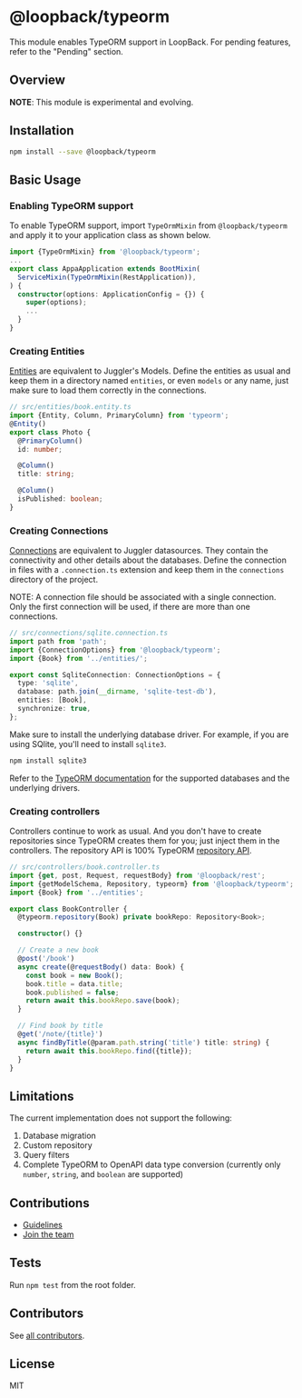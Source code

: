 # @loopback/typeorm

This module enables TypeORM support in LoopBack. For pending features, refer to
the "Pending" section.

## Overview

**NOTE**: This module is experimental and evolving.

## Installation

```sh
npm install --save @loopback/typeorm
```

## Basic Usage

### Enabling TypeORM support

To enable TypeORM support, import `TypeOrmMixin` from `@loopback/typeorm` and
apply it to your application class as shown below.

```ts
import {TypeOrmMixin} from '@loopback/typeorm';
...
export class AppaApplication extends BootMixin(
  ServiceMixin(TypeOrmMixin(RestApplication)),
) {
  constructor(options: ApplicationConfig = {}) {
    super(options);
    ...
  }
}

```

### Creating Entities

[Entities](https://typeorm.io/#/entities) are equivalent to Juggler's Models.
Define the entities as usual and keep them in a directory named `entities`, or
even `models` or any name, just make sure to load them correctly in the
connections.

```ts
// src/entities/book.entity.ts
import {Entity, Column, PrimaryColumn} from 'typeorm';
@Entity()
export class Photo {
  @PrimaryColumn()
  id: number;

  @Column()
  title: string;

  @Column()
  isPublished: boolean;
}
```

### Creating Connections

[Connections](https://typeorm.io/#/connection) are equivalent to Juggler
datasources. They contain the connectivity and other details about the
databases. Define the connection in files with a `.connection.ts` extension and
keep them in the `connections` directory of the project.

NOTE: A connection file should be associated with a single connection. Only the
first connection will be used, if there are more than one connections.

```ts
// src/connections/sqlite.connection.ts
import path from 'path';
import {ConnectionOptions} from '@loopback/typeorm';
import {Book} from '../entities/';

export const SqliteConnection: ConnectionOptions = {
  type: 'sqlite',
  database: path.join(__dirname, 'sqlite-test-db'),
  entities: [Book],
  synchronize: true,
};
```

Make sure to install the underlying database driver. For example, if you are
using SQlite, you'll need to install `sqlite3`.

```sh
npm install sqlite3
```

Refer to the
[TypeORM documentation](https://github.com/typeorm/typeorm#installation) for the
supported databases and the underlying drivers.

### Creating controllers

Controllers continue to work as usual. And you don't have to create repositories
since TypeORM creates them for you; just inject them in the controllers. The
repository API is 100% TypeORM
[repository API](https://typeorm.io/#/repository-api).

```ts
// src/controllers/book.controller.ts
import {get, post, Request, requestBody} from '@loopback/rest';
import {getModelSchema, Repository, typeorm} from '@loopback/typeorm';
import {Book} from '../entities';

export class BookController {
  @typeorm.repository(Book) private bookRepo: Repository<Book>;

  constructor() {}

  // Create a new book
  @post('/book')
  async create(@requestBody() data: Book) {
    const book = new Book();
    book.title = data.title;
    book.published = false;
    return await this.bookRepo.save(book);
  }

  // Find book by title
  @get('/note/{title}')
  async findByTitle(@param.path.string('title') title: string) {
    return await this.bookRepo.find({title});
  }
}
```

## Limitations

The current implementation does not support the following:

1. Database migration
2. Custom repository
3. Query filters
4. Complete TypeORM to OpenAPI data type conversion (currently only `number`,
   `string`, and `boolean` are supported)

## Contributions

- [Guidelines](https://github.com/strongloop/loopback-next/blob/master/docs/CONTRIBUTING.md)
- [Join the team](https://github.com/strongloop/loopback-next/issues/110)

## Tests

Run `npm test` from the root folder.

## Contributors

See
[all contributors](https://github.com/strongloop/loopback-next/graphs/contributors).

## License

MIT
